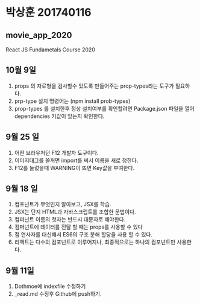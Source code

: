 # 박상훈 201740116
## movie_app_2020
React JS Fundametals Course 2020

## 10월 9일
1. props 의 자료형을 검사할수 있도록 만들어주는 prop-types라는 도구가 필요하다.
2. prp-type 설치 명령어는 (npm install prob-types)
3. prop-types 를 설치한후 정상 설치여부를 확인할려면 Package.json 파일을 열어 dependencies 키값이 있는지 확인한다.


## 9월 25 일
1.  어떤 브라우저던 F12 개발자 도구이다.
2.  이미지태그를 쓸꺼면 import를 써서 이름을 새로 정한다.
3.  F12를 눌렀을때 WARNING이 뜨면 Key값을 부여한다.


## 9월 18 일
1. 컴포넌트가 무엇인지 알아보고, JSX를 학습.
2. JSX는 단지 HTML과 자바스크립트를 조합한 문법이다.
3. 컴퍼넌트 이름의 첫자는 반드시 대문자로 해야한다.
4. 컴퍼넌트에 데이터를 전달 할 때는 props를 사용할 수 있다
5. 점 연사자를 대신해서 ES6의 구조 분해 할당을 사용 할 수 있다.
6. 리액트는 다수의 컴포넌트로 이루어지나, 최종적으로는 하나의 컴포넌트만 사용한다.


## 9월 11일
1. Dothmoe에 indexfile 수정하기
2. _read.md 수정후 Github에 push하기.